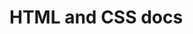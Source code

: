 # HTML and CSS docs
<!--stackedit_data:
eyJwcm9wZXJ0aWVzIjoiZXh0ZW5zaW9uczpcbiAgcHJlc2V0Oi
BnZm1cbiIsImhpc3RvcnkiOlstMTQ2NjY5ODE0NCwtMjE0NTc2
NzA5NCwtMTY3Njg5OTA3MiwtMTQ2MjI3MDI2MiwxNjc5MDA3OT
U5LDM3NzU3MjA4NSwtNTQxMzk5NjE1LDY1MzI3NTYxMV19
-->